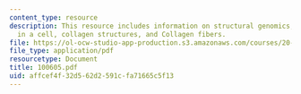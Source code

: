 ```yaml
---
content_type: resource
description: This resource includes information on structural genomics, collagen self-assembly
  in a cell, collagen structures, and Collagen fibers.
file: https://ol-ocw-studio-app-production.s3.amazonaws.com/courses/20-442-molecular-structure-of-biological-materials-be-442-fall-2005/affcef4f32d562d2591cfa71665c5f13_100605.pdf
file_type: application/pdf
resourcetype: Document
title: 100605.pdf
uid: affcef4f-32d5-62d2-591c-fa71665c5f13
---
```

